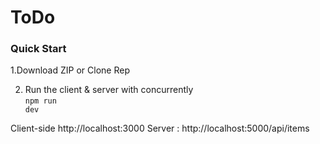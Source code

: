 # ToDo

### Quick Start
 1.Download ZIP or Clone Rep

 2. Run the client & server with concurrently</br>
<code>npm run dev</code>

 Client-side http://localhost:3000
 Server : http://localhost:5000/api/items
